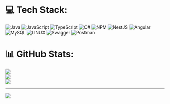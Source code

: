 
# 💻 Tech Stack:
![Java](https://img.shields.io/badge/java-%23ED8B00.svg?style=for-the-badge&logo=java&logoColor=black) ![JavaScript](https://img.shields.io/badge/javascript-%23323330.svg?style=for-the-badge&logo=javascript&logoColor=%23F7DF1E) ![TypeScript](https://img.shields.io/badge/typescript-%23007ACC.svg?style=for-the-badge&logo=typescript&logoColor=white) ![C#](https://img.shields.io/badge/c%23-%23239120.svg?style=for-the-badge&logo=c-sharp&logoColor=red) ![NPM](https://img.shields.io/badge/NPM-%23000000.svg?style=for-the-badge&logo=npm&logoColor=white) ![NestJS](https://img.shields.io/badge/nestjs-%23E0234E.svg?style=for-the-badge&logo=nestjs&logoColor=red) ![Angular](https://img.shields.io/badge/angular-%23DD0031.svg?style=for-the-badge&logo=angular&logoColor=white) ![MySQL](https://img.shields.io/badge/mysql-%2300f.svg?style=for-the-badge&logo=mysql&logoColor=red) ![LINUX](https://img.shields.io/badge/Linux-FCC624?style=for-the-badge&logo=linux&logoColor=black) ![Swagger](https://img.shields.io/badge/-Swagger-%23Clojure?style=for-the-badge&logo=swagger&logoColor=red) ![Postman](https://img.shields.io/badge/Postman-FF6C37?style=for-the-badge&logo=postman&logoColor=black)
# 📊 GitHub Stats:
![](https://github-readme-stats.vercel.app/api?username=Denis11333&theme=vue&hide_border=false&include_all_commits=false&count_private=false)<br/>
![](https://github-readme-streak-stats.herokuapp.com/?user=Denis11333&theme=vue&hide_border=red)<br/>
![](https://github-readme-stats.vercel.app/api/top-langs/?username=Denis11333&theme=vue&hide_border=false&include_all_commits=false&count_private=false&layout=compact)

---
[![](https://visitcount.itsvg.in/api?id=Denis11333&icon=0&color=10)](https://visitcount.itsvg.in)

<!-- Proudly created with GPRM ( https://gprm.itsvg.in ) -->

